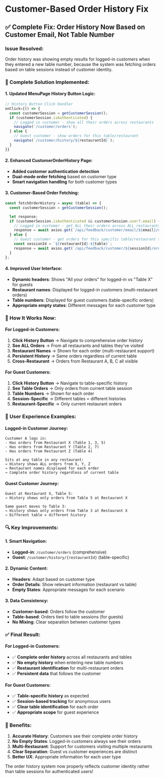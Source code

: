 # Customer-Based Order History Fix

## ✅ **Complete Fix: Order History Now Based on Customer Email, Not Table Number**

### **Issue Resolved:**

Order history was showing empty results for logged-in customers when they entered a new table number, because the system was fetching orders based on table sessions instead of customer identity.

### **🔧 Complete Solution Implemented:**

#### **1. Updated MenuPage History Button Logic:**

```javascript
// History Button Click Handler
onClick={() => {
  const customerSession = getCustomerSession();
  if (customerSession.isAuthenticated) {
    // Logged in customer - show all their orders across restaurants
    navigate('/customer/orders');
  } else {
    // Guest customer - show orders for this table/restaurant
    navigate(`/customer/history/${restaurantId}`);
  }
}}
```

#### **2. Enhanced CustomerOrderHistory Page:**

- **Added customer authentication detection**
- **Dual-mode order fetching** based on customer type
- **Smart navigation handling** for both customer types

#### **3. Customer-Based Order Fetching:**

```javascript
const fetchOrderHistory = async (table) => {
  const customerSession = getCustomerSession();

  let response;
  if (customerSession.isAuthenticated && customerSession.user?.email) {
    // Logged in customer - get ALL their orders across ALL restaurants
    response = await axios.get(`/api/feedback/customer/email/${email}/orders`);
  } else {
    // Guest customer - get orders for this specific table/restaurant session
    const sessionId = `${restaurantId}-${table}`;
    response = await axios.get(`/api/feedback/customer/${sessionId}/orders`);
  }
};
```

#### **4. Improved User Interface:**

- **Dynamic headers**: Shows "All your orders" for logged-in vs "Table X" for guests
- **Restaurant names**: Displayed for logged-in customers (multi-restaurant orders)
- **Table numbers**: Displayed for guest customers (table-specific orders)
- **Appropriate empty states**: Different messages for each customer type

### **🎯 How It Works Now:**

#### **For Logged-in Customers:**

1. **Click History Button** → Navigate to comprehensive order history
2. **See ALL Orders** → From all restaurants and tables they've visited
3. **Restaurant Names** → Shown for each order (multi-restaurant support)
4. **Persistent History** → Same orders regardless of current table
5. **Cross-Restaurant** → Orders from Restaurant A, B, C all visible

#### **For Guest Customers:**

1. **Click History Button** → Navigate to table-specific history
2. **See Table Orders** → Only orders from current table session
3. **Table Numbers** → Shown for each order
4. **Session-Specific** → Different tables = different histories
5. **Restaurant-Specific** → Only current restaurant orders

### **📱 User Experience Examples:**

#### **Logged-in Customer Journey:**

```
Customer A logs in:
- Has orders from Restaurant X (Table 1, 3, 5)
- Has orders from Restaurant Y (Table 2, 7)
- Has orders from Restaurant Z (Table 4)

Sits at any table in any restaurant:
→ History shows ALL orders from X, Y, Z
→ Restaurant names displayed for each order
→ Complete order history regardless of current table
```

#### **Guest Customer Journey:**

```
Guest at Restaurant X, Table 5:
→ History shows only orders from Table 5 at Restaurant X

Same guest moves to Table 3:
→ History shows only orders from Table 3 at Restaurant X
→ Different table = different history
```

### **🔍 Key Improvements:**

#### **1. Smart Navigation:**

- **Logged-in**: `/customer/orders` (comprehensive)
- **Guest**: `/customer/history/{restaurantId}` (table-specific)

#### **2. Dynamic Content:**

- **Headers**: Adapt based on customer type
- **Order Details**: Show relevant information (restaurant vs table)
- **Empty States**: Appropriate messages for each scenario

#### **3. Data Consistency:**

- **Customer-based**: Orders follow the customer
- **Table-based**: Orders tied to table sessions (for guests)
- **No Mixing**: Clear separation between customer types

### **✅ Final Result:**

#### **For Logged-in Customers:**

- ✅ **Complete order history** across all restaurants and tables
- ✅ **No empty history** when entering new table numbers
- ✅ **Restaurant identification** for multi-restaurant orders
- ✅ **Persistent data** that follows the customer

#### **For Guest Customers:**

- ✅ **Table-specific history** as expected
- ✅ **Session-based tracking** for anonymous users
- ✅ **Clear table identification** for each order
- ✅ **Appropriate scope** for guest experience

### **🎯 Benefits:**

1. **Accurate History**: Customers see their complete order history
2. **No Empty States**: Logged-in customers always see their orders
3. **Multi-Restaurant**: Support for customers visiting multiple restaurants
4. **Clear Separation**: Guest vs customer experiences are distinct
5. **Better UX**: Appropriate information for each user type

The order history system now properly reflects customer identity rather than table sessions for authenticated users!

